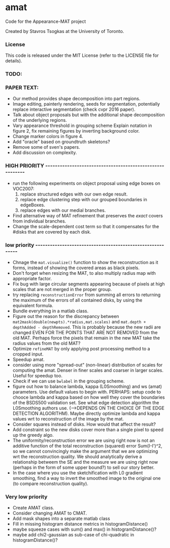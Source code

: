 # amat
Code for the Appearance-MAT project

Created by Stavros Tsogkas at the University of Toronto.

### License

This code is released under the MIT License (refer to the LICENSE file for details).

### TODO:
### PAPER TEXT:
- Our method provides shape decomposition into part regions.
- Image editing, painterly rendering, seeds for segmentation, potentially
	replace interactive segmentation (check cvpr 2016 paper).
- Talk about object proposals but with the additional shape decomposition of the underlying regions.
- Vary appearance threshold in grouping scheme
 Explain notation in figure 2, fix remaining figures by inverting background color.
- Change marker colors in figure 4.
- Add "oracle" based on groundtruth skeletons?	
- Remove some of sven's papers.
- Add discussion on complexity.


### HIGH PRIORITY ---------------------------------------------------------
- run the following experiments on object proposal using edge boxes on VOC2007:
	1. replace structured edges with our own edge result.
	2. replace edge clustering step with our grouped boundaries in edgeBoxes.
	3. replace edges with our medial branches.
- Find alternative way of MAT refinement that preserves the _exact_ covers from 
	individual branches. 
- Change the scale-dependent cost term so that it compensates for the #disks 
	that are covered by each disk.

### low priority ----------------------------------------------------------
- Chnage the `mat.visualize()` function to show the reconstruction as it forms, instead
	of showing the covered areas as black pixels.
- Don't forget when resizing the MAT, to also multiply radius map with appropriate factor.	
- Fix bug with large circular segments appearing because of pixels at high scales that 
	are not merged in the proper group.
- try replacing `reconstructionError` from summing all errors to returning the maximum
	of the errors of all contained disks, by using the equivalent formula.
- Bundle everything in a matlab class.
- Figure out the reason for the discrepancy between `mat2mask(double(newpts).*radius,mat.scales)`
	and `mat.depth + depthAdded - depthRemoved`. This is probably because the
 	new radii are changed EVEN FOR THE POINTS THAT ARE NOT REMOVED from the old MAT.
 	Perhaps force the pixels that remain in the new MAT take the radius values from 
 	the old MAT?
- Optimize `refineMAT` by only applying post processing method to a cropped input.
- Speedup amat.
- consider using more "spread-out" (non-linear) distribution of scales for computing the amat.
	Denser in finer scales and coarser in larger scales. Useful for speedup too.
- Check if we can use `bwlabel` in the grouping scheme.
- figure out how to balance lambda, kappa (L0Smoothing) and ws (amat) parameters.
  Use default values to begin with.
  PERHAPS: setup code to chooce lambda and kappa based on how well they cover the 
  boundaries of the BSDS500 validation set. See what edge detection algorithm 
  the L0Smoothing authors use. (-->DEPENDS ON THE CHOICE OF THE EDGE DETECTION ALGORITHM).
  Maybe directly optimize lambda and kappa values wrt to reconstruction of the image
  by the mat.
- Consider squares instead of disks. How would that affect the result?
- Add constraint so the new disks cover more than a single pixel to speed up the greedy algo.
- The uniformity/reconstruction error we are using right now is not an additive function of the total 
	reconstruction (squared) error Sum(I-I')^2, so we cannot convincingly make the argument that 
	we are optimizing wrt the reconstruction quality. We should analytically derive a relationship 
	betweem the SE and the measure we are using right now (perhaps in the form of some upper bound?)
	to sell our story better.
- In the case where you use the sketchification with L0 gradient smoothing, find a way to invert
	the smoothed image to the original one (to compare reconstruction quality).	

### Very low priority
- Create AMAT class. 
- Consider changing AMAT to CMAT.
- Add mask shapes into a separate matlab class
- Fill in missing histogram distance metrics in histogramDistance()
- maybe squeeze cases with sum() and max() in histogramDistance()?
- maybe add chi2-gaussian as sub-case of chi-quadratic in histogramDistance()?

